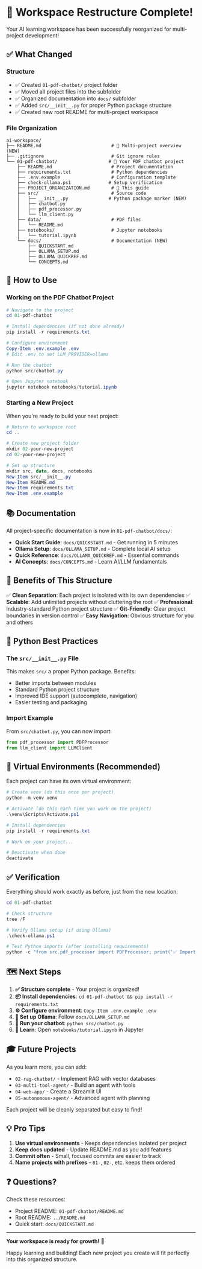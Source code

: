 # 🎉 Workspace Restructure Complete!

Your AI learning workspace has been successfully reorganized for multi-project development!

## ✅ What Changed

### Structure
- ✅ Created `01-pdf-chatbot/` project folder
- ✅ Moved all project files into the subfolder
- ✅ Organized documentation into `docs/` subfolder
- ✅ Added `src/__init__.py` for proper Python package structure
- ✅ Created new root README for multi-project workspace

### File Organization
```
ai-workspace/
├── README.md                          # 📖 Multi-project overview (NEW)
├── .gitignore                         # Git ignore rules
└── 01-pdf-chatbot/                   # 📁 Your PDF chatbot project
    ├── README.md                      # Project documentation
    ├── requirements.txt               # Python dependencies
    ├── .env.example                   # Configuration template
    ├── check-ollama.ps1              # Setup verification
    ├── PROJECT_ORGANIZATION.md        # 📖 This guide
    ├── src/                           # Source code
    │   ├── __init__.py               # Python package marker (NEW)
    │   ├── chatbot.py
    │   ├── pdf_processor.py
    │   └── llm_client.py
    ├── data/                          # PDF files
    │   └── README.md
    ├── notebooks/                     # Jupyter notebooks
    │   └── tutorial.ipynb
    └── docs/                          # Documentation (NEW)
        ├── QUICKSTART.md
        ├── OLLAMA_SETUP.md
        ├── OLLAMA_QUICKREF.md
        └── CONCEPTS.md
```

## 🚀 How to Use

### Working on the PDF Chatbot Project

```powershell
# Navigate to the project
cd 01-pdf-chatbot

# Install dependencies (if not done already)
pip install -r requirements.txt

# Configure environment
Copy-Item .env.example .env
# Edit .env to set LLM_PROVIDER=ollama

# Run the chatbot
python src/chatbot.py

# Open Jupyter notebook
jupyter notebook notebooks/tutorial.ipynb
```

### Starting a New Project

When you're ready to build your next project:

```powershell
# Return to workspace root
cd ..

# Create new project folder
mkdir 02-your-new-project
cd 02-your-new-project

# Set up structure
mkdir src, data, docs, notebooks
New-Item src/__init__.py
New-Item README.md
New-Item requirements.txt
New-Item .env.example
```

## 📚 Documentation

All project-specific documentation is now in `01-pdf-chatbot/docs/`:

- **Quick Start Guide**: `docs/QUICKSTART.md` - Get running in 5 minutes
- **Ollama Setup**: `docs/OLLAMA_SETUP.md` - Complete local AI setup
- **Quick Reference**: `docs/OLLAMA_QUICKREF.md` - Essential commands
- **AI Concepts**: `docs/CONCEPTS.md` - Learn AI/LLM fundamentals

## 🎯 Benefits of This Structure

✅ **Clean Separation**: Each project is isolated with its own dependencies
✅ **Scalable**: Add unlimited projects without cluttering the root
✅ **Professional**: Industry-standard Python project structure
✅ **Git-Friendly**: Clear project boundaries in version control
✅ **Easy Navigation**: Obvious structure for you and others

## 🐍 Python Best Practices

### The `src/__init__.py` File
This makes `src/` a proper Python package. Benefits:
- Better imports between modules
- Standard Python project structure
- Improved IDE support (autocomplete, navigation)
- Easier testing and packaging

### Import Example
From `src/chatbot.py`, you can now import:
```python
from pdf_processor import PDFProcessor
from llm_client import LLMClient
```

## 🔄 Virtual Environments (Recommended)

Each project can have its own virtual environment:

```powershell
# Create venv (do this once per project)
python -m venv venv

# Activate (do this each time you work on the project)
.\venv\Scripts\Activate.ps1

# Install dependencies
pip install -r requirements.txt

# Work on your project...

# Deactivate when done
deactivate
```

## ✅ Verification

Everything should work exactly as before, just from the new location:

```powershell
cd 01-pdf-chatbot

# Check structure
tree /F

# Verify Ollama setup (if using Ollama)
.\check-ollama.ps1

# Test Python imports (after installing requirements)
python -c "from src.pdf_processor import PDFProcessor; print('✅ Imports work!')"
```

## 🗺️ Next Steps

1. **✅ Structure complete** - Your project is organized!
2. **📦 Install dependencies**: `cd 01-pdf-chatbot && pip install -r requirements.txt`
3. **⚙️ Configure environment**: `Copy-Item .env.example .env`
4. **🦙 Set up Ollama**: Follow `docs/OLLAMA_SETUP.md`
5. **🚀 Run your chatbot**: `python src/chatbot.py`
6. **📓 Learn**: Open `notebooks/tutorial.ipynb` in Jupyter

## 🎓 Future Projects

As you learn more, you can add:
- `02-rag-chatbot/` - Implement RAG with vector databases
- `03-multi-tool-agent/` - Build an agent with tools
- `04-web-app/` - Create a Streamlit UI
- `05-autonomous-agent/` - Advanced agent with planning

Each project will be cleanly separated but easy to find!

## 💡 Pro Tips

1. **Use virtual environments** - Keeps dependencies isolated per project
2. **Keep docs updated** - Update README.md as you add features
3. **Commit often** - Small, focused commits are easier to track
4. **Name projects with prefixes** - `01-`, `02-`, etc. keeps them ordered

## ❓ Questions?

Check these resources:
- Project README: `01-pdf-chatbot/README.md`
- Root README: `../README.md`
- Quick start: `docs/QUICKSTART.md`

---

**Your workspace is ready for growth!** 🎉

Happy learning and building! Each new project you create will fit perfectly into this organized structure.
